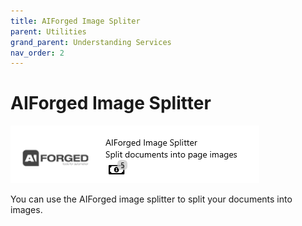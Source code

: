 ```yaml
---
title: AIForged Image Spliter
parent: Utilities
grand_parent: Understanding Services
nav_order: 2
---
```


# AIForged Image Splitter

![](<../../assets/51 (1).png>)

You can use the AIForged image splitter to split your documents into images.
